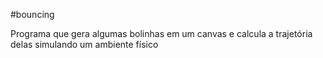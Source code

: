 #bouncing 

Programa que gera algumas bolinhas em um canvas e calcula a trajetória delas simulando um ambiente físico
